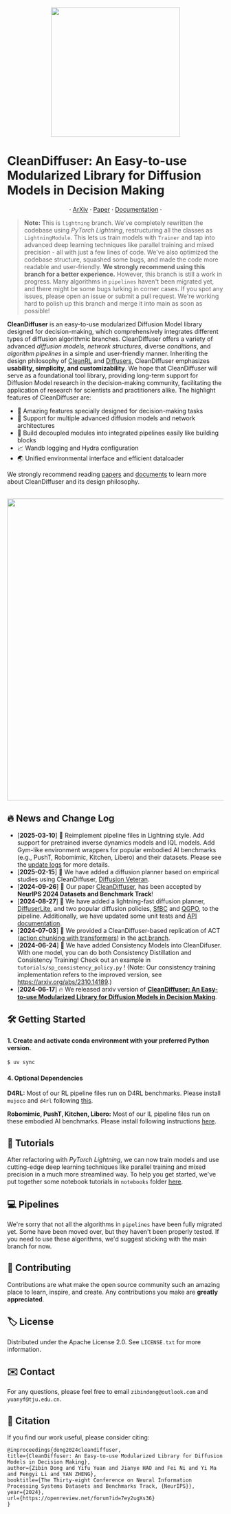 <!-- Improved compatibility of back to top link: See: https://github.com/othneildrew/Best-README-Template/pull/73 -->
<a name="readme-top"></a>
<!--
*** Thanks for checking out the Best-README-Template. If you have a suggestion
*** that would make this better, please fork the repo and create a pull request
*** or simply open an issue with the tag "enhancement".
*** Don't forget to give the project a star!
*** Thanks again! Now go create something AMAZING! :D
-->

<p align="center">
    <br>
    <img src="assets/github_logo.jpg" width="300"/>
    <br>
<p>

# CleanDiffuser: An Easy-to-use Modularized Library for Diffusion Models in Decision Making

<p align="center">
·
<a href="https://arxiv.org/abs/2406.09509">ArXiv</a>
·
<a href="assets/CleanDiffuser.pdf">Paper</a>
·
<a href="https://cleandiffuserteam.github.io/CleanDiffuserDocs/">Documentation</a>
·
</p>

> **Note:** This is `lightning` branch. We've completely rewritten the codebase using *PyTorch Lightning*, restructuring all the classes as `LightningModule`. This lets us train models with `Trainer` and tap into advanced deep learning techniques like parallel training and mixed precision - all with just a few lines of code.
We've also optimized the codebase structure, squashed some bugs, and made the code more readable and user-friendly. **We strongly recommend using this branch for a better experience.** However, this branch is still a work in progress. Many algorithms in `pipelines` haven't been migrated yet, and there might be some bugs lurking in corner cases. If you spot any issues, please open an issue or submit a pull request. We're working hard to polish up this branch and merge it into main as soon as possible!

**CleanDiffuser** is an easy-to-use modularized Diffusion Model library designed for decision-making, which comprehensively integrates different types of diffusion algorithmic branches. CleanDiffuser offers a variety of advanced *diffusion models*, *network structures*, diverse *conditions*, and *algorithm pipelines* in a simple and user-friendly manner. Inheriting the design philosophy of [CleanRL](https://github.com/vwxyzjn/cleanrl) and [Diffusers](https://github.com/huggingface/diffusers), CleanDiffuser emphasizes **usability, simplicity, and customizability**. We hope that CleanDiffuser will serve as a foundational tool library, providing long-term support for Diffusion Model research in the decision-making community, facilitating the application of research for scientists and practitioners alike. The highlight features of CleanDiffuser are:

- 🚀 Amazing features specially designed for decision-making tasks
- 🍧 Support for multiple advanced diffusion models and network architectures
- 🧩 Build decoupled modules into integrated pipelines easily like building blocks
- 📈 Wandb logging and Hydra configuration
- 🌏 Unified environmental interface and efficient dataloader

We strongly recommend reading [papers](https://arxiv.org/abs/2406.09509) and [documents](https://cleandiffuserteam.github.io/CleanDiffuserDocs/) to learn more about CleanDiffuser and its design philosophy.

<p align="center">
    <br>
    <img src="assets/framework.png" width="700"/>
    <br>
<p>

<!-- NEWS -->
## 🔥 News and Change Log
- [**2025-03-10**] 🎉 Reimplement pipeline files in Lightning style. Add support for pretrained inverse dynamics models and IQL models. Add Gym-like environment wrappers for popular embodied AI benchmarks (e.g., PushT, Robomimic, Kitchen, Libero) and their datasets. Please see the [update logs](assets/update0310.md) for more details.
- [**2025-02-15**] 🥳 We have added a diffusion planner based on empirical studies using CleanDiffuser, [Diffusion Veteran](https://openreview.net/forum?id=7BQkXXM8Fy).
- [**2024-09-26**] 🎁 Our paper [CleanDiffuser](https://arxiv.org/abs/2406.09509), has been accepted by **NeurIPS 2024 Datasets and Benchmark Track**!
- [**2024-08-27**] 🥳 We have added a lightning-fast diffusion planner, [DiffuserLite](https://arxiv.org/pdf/2401.15443), and two popular diffusion policies, [SfBC](https://arxiv.org/abs/2209.14548) and [QGPO](https://arxiv.org/abs/2304.12824), to the pipeline. Additionally, we have updated some unit tests and [API documentation](https://cleandiffuserteam.github.io/CleanDiffuserDocs/).
- [**2024-07-03**] 💫 We provided a CleanDiffuser-based replication of ACT ([action chunking with transformers](https://arxiv.org/abs/2304.13705)) in the [act branch](https://github.com/CleanDiffuserTeam/CleanDiffuser/tree/act).
- [**2024-06-24**] 🥰 We have added Consistency Models into CleanDifuser. With one model, you can do both Consistency Distillation and Consistency Training! Check out an example in `tutorials/sp_consistency_policy.py` ! (Note: Our consistency training implementation refers to the improved version, see https://arxiv.org/abs/2310.14189.)
- [**2024-06-17**] 🔥 We released arxiv version of [**CleanDiffuser: An Easy-to-use Modularized Library for Diffusion Models in Decision Making**](https://arxiv.org/abs/2406.09509). 

<!-- GETTING STARTED -->
## 🛠️ Getting Started

#### 1. Create and activate conda environment with your preferred Python version.
```bash
$ uv sync
```
#### 4. Optional Dependencies
**D4RL:** Most of our RL pipeline files run on D4RL benchmarks. Please install `mujoco` and `d4rl` following [this](https://github.com/Farama-Foundation/D4RL).

**Robomimic, PushT, Kitchen, Libero:** Most of our IL pipeline files run on these embodied AI benchmarks. Please install following instructions [here](/cleandiffuser/env/README.md).

<!-- TUTORIALS -->
## 🍷 Tutorials

After refactoring with *PyTorch Lightning*, we can now train models and use cutting-edge deep learning techniques like parallel training and mixed precision in a much more streamlined way. To help you get started, we've put together some notebook tutorials in `notebooks` folder [here](/notebooks/1_dbc_for_frankakitchen.ipynb).

<!-- USAGE EXAMPLES -->
## 💻 Pipelines

We're sorry that not all the algorithms in `pipelines` have been fully migrated yet. Some have been moved over, but they haven't been properly tested. If you need to use these algorithms, we'd suggest sticking with the main branch for now.

<!-- CONTRIBUTING -->
## 🙏 Contributing

Contributions are what make the open source community such an amazing place to learn, inspire, and create. Any contributions you make are **greatly appreciated**.

<!-- LICENSE -->
## 🏷️ License

Distributed under the Apache License 2.0. See `LICENSE.txt` for more information.

<!-- CONTACT -->
## ✉️ Contact

For any questions, please feel free to email `zibindong@outlook.com` and `yuanyf@tju.edu.cn`.

<!-- CITATION -->
## 📝 Citation

If you find our work useful, please consider citing:
```
@inproceedings{dong2024cleandiffuser,
title={CleanDiffuser: An Easy-to-use Modularized Library for Diffusion Models in Decision Making},
author={Zibin Dong and Yifu Yuan and Jianye HAO and Fei Ni and Yi Ma and Pengyi Li and YAN ZHENG},
booktitle={The Thirty-eight Conference on Neural Information Processing Systems Datasets and Benchmarks Track, {NeurIPS}},
year={2024},
url={https://openreview.net/forum?id=7ey2ugXs36}
}
```
 